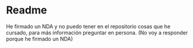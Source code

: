 # Readme

He firmado un NDA y no puedo tener en el repositorio cosas que he cursado, para más información preguntar en persona. (No voy a responder porque he firmado un NDA)